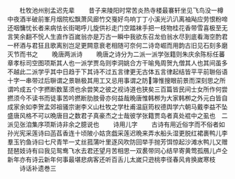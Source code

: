 <!-- { "loadSidebar": true } -->
　　杜牧池州别孟迟先辈
　　昔子来陵阳时常苦炎热寺楼最褰轩坐见飞鸟没一樽中夜酒半破前峯月烟院松飘萧风廊竹交戛好鸟响丁丁小溪光汃汃离袖飐应劳恨粉啼还咽慵忧长者来病怯长街喝呼儿旋供衫走门空踏袜手把一枝物桂花香带雪喜极至无言笑余翻不恱人生直作百嵗翁亦是万古一瞬中我欲东召龙伯翁水尽到底看海空酌君一杯酒与君狂且歌离别岂足更闗意衰老相随可奈何二诗竒崛而用韵古旧见石刻多磨灭节而书之
　　晚唐两派诗
　　晩唐之诗分为二派一派学张籍则朱庆余陈标任蕃章孝标司空图项斯其人也一派学贾岛则李洞姚合方干喻鳬周贺九僧其人也其间虽多不越此二派学乎其中日趋于下其诗不过五言律更无古体五言律起结皆平平前聮俗语十字一串带过后聨谓之景聮极其用工又忌用事谓之防簿惟搜眼前景而深刻思之所谓吟成五个字撚断数茎须也余尝笑之彼之视诗道也狭矣三百篇皆民间士女所作何尝撚须今不读书而徒事苦吟撚断肋肢骨亦何益哉晩唐惟韩栁为大家韩栁之外元白皆自成家余如李贺孟郊祖骚宗谢李义山杜牧之学杜甫温庭筠权德舆学六朝马戴李益不坠盛唐风格不可以晩唐目之数君子真豪杰之士哉彼学张籍贾岛者真处裩中之虱也　二派见张洎集序项斯诗非余之臆说也
　　诗用儿字
　　古诗有用近俗字而不俗者如孙光宪采莲诗曰菡萏香连十顷陂小姑贪戯采莲迟晩来弄水船头湿更脱红裙裹鸭儿李羣玉钓鱼诗曰七尺青竿一丈丝菰蒲叶里逐风吹防回举手抛芳饵惊起沙滩水鸭儿又赠琵琶妓诗有曰我见鸳鸯飞水去君还望月苦相思一双裠带同心结早寄黄莺孤鴈儿卢仝新年亦有诗云新年何事最堪悲病客还听百舌儿太嵗只逰桃李径春风肯换嵗寒枝
　　诗话补遗巻三
